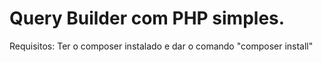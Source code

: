 # Query Builder com PHP  simples.
Requisitos: Ter o composer instalado e dar o comando "composer install"
